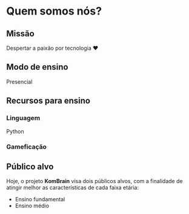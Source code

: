 # Quem somos nós?

## Missão
Despertar a paixão por tecnologia :heart:

## Modo de ensino
Presencial

## Recursos para ensino

### Linguagem
Python

### Gameficação


## Público alvo

Hoje, o projeto **KomBrain** visa dois públicos alvos, com a finalidade de atingir melhor as características de cada faixa etária:

* Ensino fundamental
* Ensino médio
